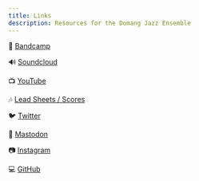 ```yaml
---
title: Links
description: Resources for the Domang Jazz Ensemble
---
```


🎸 [Bandcamp](https://domang-jazz-ensemble.bandcamp.com/)

🔊 [Soundcloud](https://soundcloud.com/domang-jazz-ensemble/albums)

📺 [YouTube](https://www.youtube.com/channel/UCQlmGQA2ICTYgSvcfmLH-oA)

🎶 [Lead Sheets / Scores](https://drive.google.com/drive/folders/1fq6YZ8aZz6KepLBUhM3gYMuCmxeONaKn?usp=sharing)

🐦 [Twitter](https://twitter.com/DomangJazz)

🐘 [Mastodon](https://mastodon.art/@tdje)

📷 [Instagram](https://www.instagram.com/domangjazz/)

💻 [GitHub](https://github.com/domang-jazz-ensemble)
